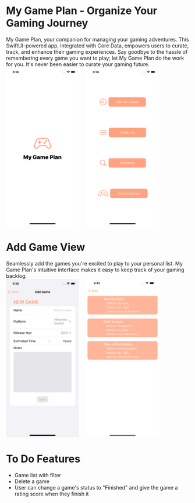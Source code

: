 # My Game Plan - Organize Your Gaming Journey
My Game Plan, your companion for managing your gaming adventures. This SwiftUI-powered app, integrated with Core Data, empowers users to curate, track, and enhance their gaming experiences. Say goodbye to the hassle of remembering every game you want to play; let My Game Plan do the work for you. It's never been easier to curate your gaming future.<br />
<kbd><img src="./AppPhotos/StartView.png" alt="Alt Text" width="200"/></kbd>&nbsp;&nbsp;&nbsp;&nbsp;
<kbd><img src="./AppPhotos/NavigationView.png" alt="Alt Text" width="200"/></kbd>
# Add Game View
Seamlessly add the games you're excited to play to your personal list. My Game Plan's intuitive interface makes it easy to keep track of your gaming backlog. <br />
<kbd><img src="./AppPhotos/AddGameView.png" alt="Alt Text" width="200"/></kbd>&nbsp;&nbsp;&nbsp;&nbsp;
<kbd><img src="./AppPhotos/GameListView.png" alt="Alt Text" width="200"/></kbd>
# To Do Features
* Game list with filter
* Delete a game
* User can change a game's status to "Finished" and give the game a rating score when they finish it
